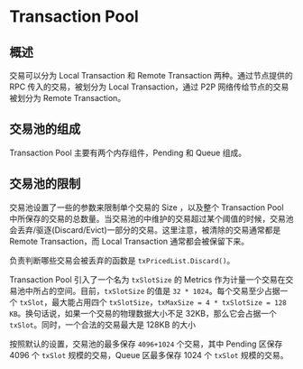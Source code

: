 # Transaction Pool

## 概述

交易可以分为 Local Transaction 和 Remote Transaction 两种。通过节点提供的 RPC 传入的交易，被划分为 Local Transaction，通过 P2P 网络传给节点的交易被划分为 Remote Transaction。

## 交易池的组成

Transaction Pool 主要有两个内存组件，Pending 和 Queue 组成。

## 交易池的限制

交易池设置了一些的参数来限制单个交易的 Size ，以及整个 Transaction Pool 中所保存的交易的总数量。当交易池的中维护的交易超过某个阈值的时候，交易池会丢弃/驱逐(Discard/Evict)一部分的交易。这里注意，被清除的交易通常都是 Remote Transaction，而 Local Transaction 通常都会被保留下来。

负责判断哪些交易会被丢弃的函数是 `txPricedList.Discard()`。

Transaction Pool 引入了一个名为 `txSlotSize` 的 Metrics 作为计量一个交易在交易池中所占的空间。目前，`txSlotSize` 的值是 `32 * 1024`。每个交易至少占据一个 `txSlot`，最大能占用四个 `txSlotSize`，`txMaxSize = 4 * txSlotSize = 128 KB`。换句话说，如果一个交易的物理数据大小不足 32KB，那么它会占据一个 `txSlot`。同时，一个合法的交易最大是 128KB 的大小

按照默认的设置，交易池的最多保存 `4096+1024` 个交易，其中 Pending 区保存 4096 个 `txSlot` 规模的交易，Queue 区最多保存 1024 个 `txSlot` 规模的交易。

## 